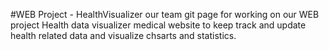 #WEB Project - HealthVisualizer
our team git page for working on our WEB project Health data visualizer
medical website to keep track and update health related data and visualize chsarts and statistics.
